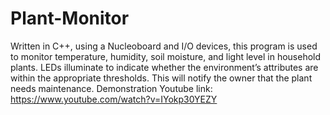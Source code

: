 # Plant-Monitor
Written in C++, using a Nucleoboard and I/O devices, this program is used to monitor temperature, humidity, soil moisture, and light level in household plants. LEDs illuminate to indicate whether the environment’s attributes are within the appropriate thresholds. This will notify the owner that the plant needs maintenance.
Demonstration Youtube link: https://www.youtube.com/watch?v=IYokp30YEZY
